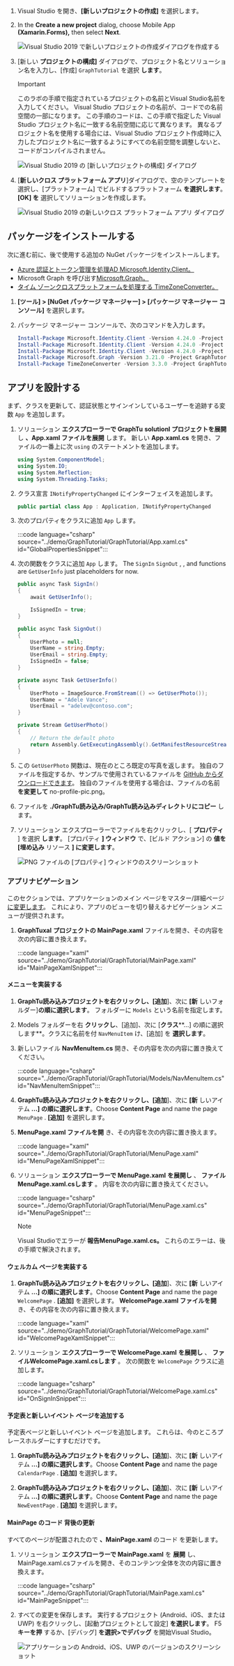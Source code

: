 <!-- markdownlint-disable MD002 MD041 -->

1. Visual Studio を開き、**[新しいプロジェクトの作成]** を選択します。

1. In the **Create a new project** dialog, choose Mobile App **(Xamarin.Forms),** then select **Next**.

    ![Visual Studio 2019 で新しいプロジェクトの作成ダイアログを作成する](images/new-project-dialog.png)

1. [新しい **プロジェクトの構成]** ダイアログで、プロジェクト名とソリューション名を入力し、[作成] `GraphTutorial` を選択 **します**。  

    > [!IMPORTANT]
    > このラボの手順で指定されているプロジェクトの名前とVisual Studio名前を入力してください。 Visual Studio プロジェクトの名前が、コードでの名前空間の一部になります。 この手順のコードは、この手順で指定した Visual Studio プロジェクト名に一致する名前空間に応じて異なります。 異なるプロジェクト名を使用する場合には、Visual Studio プロジェクト作成時に入力したプロジェクト名に一致するようにすべての名前空間を調整しないと、コードがコンパイルされません。

    ![Visual Studio 2019 の [新しいプロジェクトの構成] ダイアログ](images/configure-new-project-dialog.png)

1. [**新しいクロス プラットフォーム アプリ**]ダイアログで、空のテンプレートを選択し、[プラットフォーム] でビルドするプラットフォーム **を選択します**。 **[OK] を** 選択してソリューションを作成します。

    ![Visual Studio 2019 の新しいクロス プラットフォーム アプリ ダイアログ](images/new-cross-platform-app-dialog.png)

## <a name="install-packages"></a>パッケージをインストールする

次に進む前に、後で使用する追加の NuGet パッケージをインストールします。

- [Azure 認証とトークン管理を処理AD Microsoft.Identity.Client。](https://www.nuget.org/packages/Microsoft.Identity.Client/)
- Microsoft Graph を呼び出す[Microsoft.Graph。](https://www.nuget.org/packages/Microsoft.Graph/)
- [タイム ゾーンクロスプラットフォームを処理する TimeZoneConverter。](https://www.nuget.org/packages/TimeZoneConverter/)

1. **[ツール] > [NuGet パッケージ マネージャー] > [パッケージ マネージャー コンソール]** を選択します。

1. パッケージ マネージャー コンソールで、次のコマンドを入力します。

    ```Powershell
    Install-Package Microsoft.Identity.Client -Version 4.24.0 -Project GraphTutorial
    Install-Package Microsoft.Identity.Client -Version 4.24.0 -Project GraphTutorial.Android
    Install-Package Microsoft.Identity.Client -Version 4.24.0 -Project GraphTutorial.iOS
    Install-Package Microsoft.Graph -Version 3.21.0 -Project GraphTutorial
    Install-Package TimeZoneConverter -Version 3.3.0 -Project GraphTutorial
    ```

## <a name="design-the-app"></a>アプリを設計する

まず、クラスを更新して、認証状態とサインインしているユーザーを追跡する変数 `App` を追加します。

1. ソリューション **エクスプローラーで GraphTu** **solutionl プロジェクトを展開** し **、App.xaml ファイルを展開** します。 新しい **App.xaml.cs** を開き、ファイルの一番上に次 `using` のステートメントを追加します。

    ```csharp
    using System.ComponentModel;
    using System.IO;
    using System.Reflection;
    using System.Threading.Tasks;
    ```

1. クラス宣言 `INotifyPropertyChanged` にインターフェイスを追加します。

    ```csharp
    public partial class App : Application, INotifyPropertyChanged
    ```

1. 次のプロパティをクラスに追加 `App` します。

    :::code language="csharp" source="../demo/GraphTutorial/GraphTutorial/App.xaml.cs" id="GlobalPropertiesSnippet":::

1. 次の関数をクラスに追加 `App` します。 The `SignIn` `SignOut` , , and functions are `GetUserInfo` just placeholders for now.

    ```csharp
    public async Task SignIn()
    {
        await GetUserInfo();

        IsSignedIn = true;
    }

    public async Task SignOut()
    {
        UserPhoto = null;
        UserName = string.Empty;
        UserEmail = string.Empty;
        IsSignedIn = false;
    }

    private async Task GetUserInfo()
    {
        UserPhoto = ImageSource.FromStream(() => GetUserPhoto());
        UserName = "Adele Vance";
        UserEmail = "adelev@contoso.com";
    }

    private Stream GetUserPhoto()
    {
        // Return the default photo
        return Assembly.GetExecutingAssembly().GetManifestResourceStream("GraphTutorial.no-profile-pic.png");
    }
    ```

1. この `GetUserPhoto` 関数は、現在のところ既定の写真を返します。 独自のファイルを指定するか、サンプルで使用されているファイルを [GitHub からダウンロードできます](https://github.com/microsoftgraph/msgraph-training-xamarin/blob/master/tutorial/images/no-profile-pic.png)。 独自のファイルを使用する場合は、ファイルの名前 **を変更して** no-profile-pic.png。

1. ファイルを **./GraphTu読み込み/GraphTu読み込みディレクトリにコピー** します。

1. ソリューション エクスプローラーでファイルを右クリックし、[ **プロパティ** ] を選択 **します**。 [プロパティ **] ウィンドウ** で、[ビルド アクション] の **値を [埋め込み** リソース **] に変更します**。

    ![PNG ファイルの [プロパティ] ウィンドウのスクリーンショット](./images/png-file-properties.png)

### <a name="app-navigation"></a>アプリナビゲーション

このセクションでは、アプリケーションのメイン ページをマスター/詳細ページ [に変更します](/xamarin/xamarin-forms/app-fundamentals/navigation/master-detail-page)。 これにより、アプリのビューを切り替えるナビゲーション メニューが提供されます。

1. **GraphTuxal** **プロジェクトの MainPage.xaml** ファイルを開き、その内容を次の内容に置き換えます。

    :::code language="xaml" source="../demo/GraphTutorial/GraphTutorial/MainPage.xaml" id="MainPageXamlSnippet":::

#### <a name="implement-the-menu"></a>メニューを実装する

1. **GraphTu読み込みプロジェクトを右クリックし、[追加**]、次に **[新** しいフォルダー]**の順に選択します**。 フォルダーに `Models` という名前を指定します。

1. Models フォルダーを右 **クリックし**、[追加]、次に [**クラス****...] の順に選択します**。クラスに名前を付 `NavMenuItem` け、[追加] を **選択します**。

1. 新しいファイル **NavMenuItem.cs** 開き、その内容を次の内容に置き換えてください。

    :::code language="csharp" source="../demo/GraphTutorial/GraphTutorial/Models/NavMenuItem.cs" id="NavMenuItemSnippet":::

1. **GraphTu読み込みプロジェクトを右クリックし、[追加**]、次に **[新** しいアイテム **...] の順に選択します**。Choose **Content Page** and name the page `MenuPage` . **[追加]** を選択します。

1. **MenuPage.xaml ファイルを開** き、その内容を次の内容に置き換えます。

    :::code language="xaml" source="../demo/GraphTutorial/GraphTutorial/MenuPage.xaml" id="MenuPageXamlSnippet":::

1. ソリューション **エクスプローラーで MenuPage.xaml** **を展開し** 、 **ファイルMenuPage.xaml.csします** 。 内容を次の内容に置き換えてください。

    :::code language="csharp" source="../demo/GraphTutorial/GraphTutorial/MenuPage.xaml.cs" id="MenuPageSnippet":::

    > [!NOTE]
    > Visual Studioでエラーが **報告MenuPage.xaml.cs。** これらのエラーは、後の手順で解決されます。

#### <a name="implement-the-welcome-page"></a>ウェルカム ページを実装する

1. **GraphTu読み込みプロジェクトを右クリックし、[追加**]、次に **[新** しいアイテム **...] の順に選択します**。Choose **Content Page** and name the page `WelcomePage` . **[追加]** を選択します。 **WelcomePage.xaml ファイルを開** き、その内容を次の内容に置き換えます。

    :::code language="xaml" source="../demo/GraphTutorial/GraphTutorial/WelcomePage.xaml" id="WelcomePageXamlSnippet":::

1. ソリューション **エクスプローラーで WelcomePage.xaml** **を展開し** 、 **ファイルWelcomePage.xaml.csします** 。 次の関数を `WelcomePage` クラスに追加します。

    :::code language="csharp" source="../demo/GraphTutorial/GraphTutorial/WelcomePage.xaml.cs" id="OnSignInSnippet":::

#### <a name="add-calendar-and-new-event-pages"></a>予定表と新しいイベント ページを追加する

予定表ページと新しいイベント ページを追加します。 これらは、今のところプレースホルダーにすすむだけです。

1. **GraphTu読み込みプロジェクトを右クリックし、[追加**]、次に **[新** しいアイテム **...] の順に選択します**。Choose **Content Page** and name the page `CalendarPage` . **[追加]** を選択します。

1. **GraphTu読み込みプロジェクトを右クリックし、[追加**]、次に **[新** しいアイテム **...] の順に選択します**。Choose **Content Page** and name the page `NewEventPage` . **[追加]** を選択します。

#### <a name="update-mainpage-code-behind"></a>MainPage のコード 背後の更新

すべてのページが配置されたので **、MainPage.xaml** のコード を更新します。

1. ソリューション **エクスプローラーで MainPage.xaml** を **展開** し、MainPage.xaml.csファイルを開き、そのコンテンツ全体を次の内容に置き換えます。

    :::code language="csharp" source="../demo/GraphTutorial/GraphTutorial/MainPage.xaml.cs" id="MainPageSnippet":::

1. すべての変更を保存します。 実行するプロジェクト (Android、iOS、または UWP) を右クリックし、[起動プロジェクトとして設定] **を選択します**。 F5 **キーを押** するか、[デバッグ] **を選択>でデバッグ** を開始Visual Studio。

    ![アプリケーションの Android、iOS、UWP のバージョンのスクリーンショット](./images/welcome-page.png)
